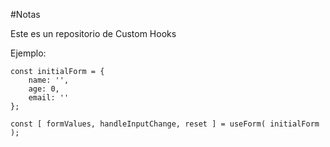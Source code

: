 #Notas

Este es un repositorio de Custom Hooks 

Ejemplo:

    const initialForm = {
        name: '',
        age: 0,
        email: ''
    };
    
    const [ formValues, handleInputChange, reset ] = useForm( initialForm );

